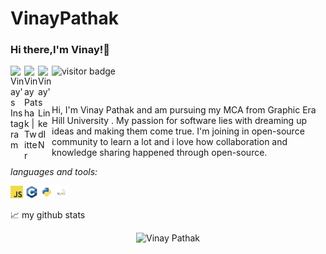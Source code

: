 # VinayPathak
### Hi there,I'm Vinay!👋 
<a href="https://www.instagram.com/the_vinay_pathak/">
  <img align="left" alt="Vinay's Instagram" width="22px" src="https://raw.githubusercontent.com/hussainweb/hussainweb/main/icons/instagram.png" />
</a>
<a href="https://twitter.com/the_vinaypathak">
  <img align="left" alt="Vinay Pathak | Twitter" width="22px" src="https://raw.githubusercontent.com/peterthehan/peterthehan/master/assets/twitter.svg" />
</a>
<a href="https://www.linkedin.com/in/vinaypathakk/">
  <img align="left" alt="Vinay's LinkedIN" width="22px" src="https://raw.githubusercontent.com/peterthehan/peterthehan/master/assets/linkedin.svg" />
</a>

![visitor badge](https://visitor-badge.glitch.me/badge?page_id=vinaypathak01.visitor-badge&left_color=red&right_color=green&left_text=HelloVisitors)
 
<br />


Hi, I'm Vinay Pathak and am pursuing my MCA from Graphic Era Hill University . My passion for software lies with dreaming up ideas and making them come true.
I'm joining in open-source community  to learn a lot and i love how collaboration and knowledge sharing happened through open-source.

*languages and tools:*  

<code><img height="20" src="https://raw.githubusercontent.com/github/explore/80688e429a7d4ef2fca1e82350fe8e3517d3494d/topics/javascript/javascript.png"></code>
<code><img height="20" src="https://raw.githubusercontent.com/github/explore/80688e429a7d4ef2fca1e82350fe8e3517d3494d/topics/cpp/cpp.png"></code>
<code><img height="20" src="https://raw.githubusercontent.com/github/explore/80688e429a7d4ef2fca1e82350fe8e3517d3494d/topics/python/python.png"></code>
<code><img height="20" src="https://raw.githubusercontent.com/github/explore/80688e429a7d4ef2fca1e82350fe8e3517d3494d/topics/mysql/mysql.png"></code>




📈 my github stats

<p align="center"/> <img src="https://github-readme-stats.vercel.app/api?username=vinaypathak01&show_icons=true&theme=gotham" alt="Vinay Pathak" />
